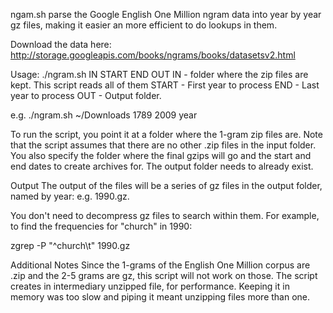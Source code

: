 ngam.sh parse the Google English One Million ngram data into year by year gz files, making it easier an more efficient to do lookups in them.

Download the data here:
http://storage.googleapis.com/books/ngrams/books/datasetsv2.html

 Usage:
 ./ngram.sh IN START END OUT
       IN - folder where the zip files are kept. This script reads all of them
       START - First year to process
       END - Last year to process
       OUT - Output folder.

 e.g.
       ./ngram.sh ~/Downloads 1789 2009 year

To run the script, you point it at a folder where the 1-gram zip files are. Note that the script assumes that there are no other .zip files in the input folder.
You also specify the folder where the final gzips will go and the start and end dates to create archives for. The output folder needs to already exist.

Output
The output of the files will be a series of gz files in the output folder, named by year: e.g. 1990.gz.

You don't need to decompress gz files to search within them. For example, to find the frequencies for "church" in 1990:

 zgrep -P "^church\t" 1990.gz 

Additional Notes
Since the 1-grams of the English One Million corpus are .zip and the 2-5 grams are gz, this script will not work on those. 
The script creates in intermediary unzipped file, for performance. Keeping it in memory was too slow and piping it meant unzipping files more than one. 
